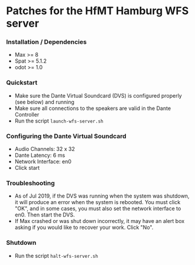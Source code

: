 # Patches for the HfMT Hamburg WFS server

### Installation / Dependencies
* Max >= 8
* Spat >= 5.1.2
* odot >= 1.0

### Quickstart
* Make sure the  Dante Virtual Soundcard (DVS) is configured properly (see below) and running
* Make sure all connections to the speakers are valid in the Dante Controller
* Run the script `launch-wfs-server.sh`

### Configuring the Dante Virtual Soundcard
* Audio Channels: 32 x 32
* Dante Latency: 6 ms
* Network Interface: en0
* Click start

### Troubleshooting
* As of Jul 2019, if the DVS was running when the system was shutdown, it will produce an error when the system is rebooted. You must click "OK", and in some cases, you must also set the network interface to en0. Then start the DVS.
* If Max crashed or was shut down incorrectly, it may have an alert box asking if you would like to recover your work. Click "No".

### Shutdown
* Run the script `halt-wfs-server.sh`